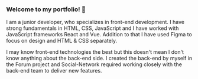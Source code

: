 ### Welcome to my portfolio! 👋

I am a junior developer, who specializes in front-end development. I have strong fundamentals in HTML, CSS, JavaScript and I have worked with JavaScript frameworks React and Vue. Addition to that I have used Figma to focus on design and HTML & CSS separately.

I may know front-end technologies the best but this doesn't mean I don't know anything about the back-end side. I created the back-end by myself in the Forum project and Social-Network required working closely with the back-end team to deliver new features.


<!--
**ItsKris1/ItsKris1** is a ✨ _special_ ✨ repository because its `README.md` (this file) appears on your GitHub profile.

Here are some ideas to get you started:

- 🔭 I’m currently working on ...
- 🌱 I’m currently learning ...
- 👯 I’m looking to collaborate on ...
- 🤔 I’m looking for help with ...
- 💬 Ask me about ...
- 📫 How to reach me: ...
- 😄 Pronouns: ...
- ⚡ Fun fact: ...
-->
